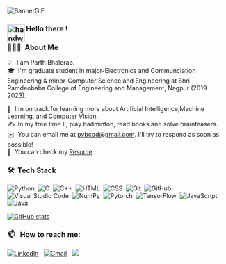 ![BannerGIF](https://blogs.microsoft.com/uploads/2016/04/Invisible-revolution-GIF.gif)

### <img alt="handwavegif" src="https://user-images.githubusercontent.com/39513876/112366216-8cfe7400-8cfe-11eb-8116-7d3dbae20e97.gif" width='40' align="left"/> Hello there !

### 👨🏻‍💻 &nbsp;About Me

💡 &nbsp; I am Parth Bhalerao.\
🎓 &nbsp;I'm graduate student in major-Electronics and Communciation Engineering & minor-Computer Science and Engineering at Shri Ramdeobaba College of Engineering and Management, Nagpur (2019-2023).


🌱 &nbsp;I'm on track for learning more about Artificial Intelligence,Machine Learning, and Computer Vision.\
✍️ &nbsp;In my free time I , play badminton, read books and solve brainteasers.\
✉️ &nbsp;You can email me at pvbcod@gmail.com. I'll try to respond as soon as possible!\
📄 &nbsp;You can check my [Resume]().
### 🛠 &nbsp;Tech Stack

![Python](https://img.shields.io/badge/-Python-05122A?style=flat&logo=python)&nbsp;
![C](https://img.shields.io/badge/-C-05122A?style=flat&logo=C&logoColor=A8B9CC)&nbsp;
![C++](https://img.shields.io/badge/-C++-05122A?style=flat&logo=C%2B%2B&logoColor=00599C)&nbsp;
![HTML](https://img.shields.io/badge/-HTML-05122A?style=flat&logo=HTML5)&nbsp;
![CSS](https://img.shields.io/badge/-CSS-05122A?style=flat&logo=CSS3&logoColor=1572B6)&nbsp;
![Git](https://img.shields.io/badge/-Git-05122A?style=flat&logo=git)&nbsp;
![GitHub](https://img.shields.io/badge/-GitHub-05122A?style=flat&logo=github)&nbsp;
![Visual Studio Code](https://img.shields.io/badge/-Visual%20Studio%20Code-05122A?style=flat&logo=visual-studio-code&logoColor=007ACC)&nbsp;
![NumPy](https://img.shields.io/badge/NumPy%20-%2305122A.svg?&style=flat&logo=numpy&logoColor=white)&nbsp;
![Pytorch](https://img.shields.io/badge/Pytorch%20-%2305122A.svg?&style=flat&logo=pytorch&logoColor=white)&nbsp;
![TensorFlow](https://img.shields.io/badge/Tensorflow%20-%2305122A.svg?&style=flat&logo=tensorflow&logoColor=white)&nbsp;
![JavaScript](https://img.shields.io/badge/-JavaScript-05122A?style=flat&logo=javascript)&nbsp;
![Java](https://img.shields.io/badge/-Java-05122A?style=flat&logo=Java&logoColor=FFA518)&nbsp;

[![GitHub stats](https://github-readme-stats.vercel.app/api?username=Atharva-K12)](https://github.com/pvbgeek/github-readme-stats)
### 📫 &nbsp; How to reach me:


<a href="https://www.linkedin.com/in/atharva-kathale-b91382199/"><img alt="LinkedIn" src="https://img.shields.io/badge/linkedin%20-%230077B5.svg?&style=flat&logo=linkedin&logoColor=white"/></a> &nbsp;
<a href="mailto:parthvb2505@gmail.com"><img alt="Gmail" src="https://img.shields.io/badge/Gmail-D14836?style=flat&logo=gmail&logoColor=white" /></a> &nbsp;
<a href="https://www.instagram.com/parth_vb/"><img src="https://img.shields.io/badge/-@parth_vb-E4405F?style=flat&logo=Instagram&logoColor=white"/></a> &nbsp;
